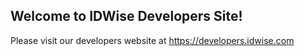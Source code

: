 ## Welcome to IDWise Developers Site!
Please visit our developers website at https://developers.idwise.com
